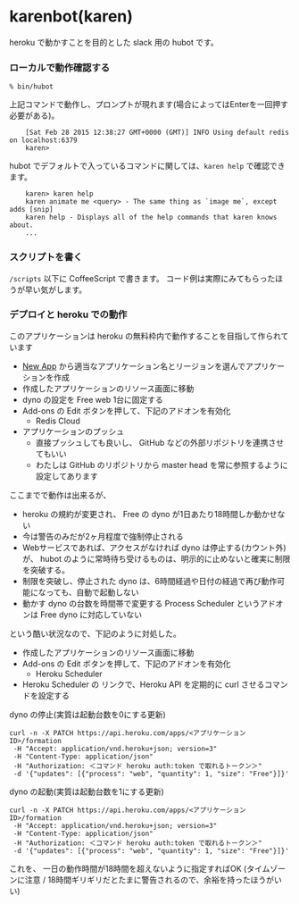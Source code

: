 # karenbot(karen)

heroku で動かすことを目的とした slack 用の hubot です。

[heroku]: http://www.heroku.com
[hubot]: http://hubot.github.com
[generator-hubot]: https://github.com/github/generator-hubot

### ローカルで動作確認する

```
% bin/hubot
```
上記コマンドで動作し、プロンプトが現れます(場合によってはEnterを一回押す必要がある)。
```
    [Sat Feb 28 2015 12:38:27 GMT+0000 (GMT)] INFO Using default redis on localhost:6379
    karen>
```
hubot でデフォルトで入っているコマンドに関しては、```karen help``` で確認できます。

```
    karen> karen help
    karen animate me <query> - The same thing as `image me`, except adds [snip]
    karen help - Displays all of the help commands that karen knows about.
    ...
```

### スクリプトを書く

``` /scripts ``` 以下に CoffeeScript で書きます。
コード例は実際にみてもらったほうが早い気がします。


### デプロイと heroku での動作

このアプリケーションは heroku の無料枠内で動作することを目指して作られています

 * [New App](https://dashboard.heroku.com/new)
から適当なアプリケーション名とリージョンを選んでアプリケーションを作成
 * 作成したアプリケーションのリソース画面に移動
 * dyno の設定を Free web 1台に固定する
 * Add-ons の Edit ボタンを押して、下記のアドオンを有効化
    * Redis Cloud
 * アプリケーションのプッシュ
    * 直接プッシュしても良いし、 GitHub などの外部リポジトリを連携させてもいい
    * わたしは GitHub のリポジトリから master head を常に参照するように設定してあります

ここまでで動作は出来るが、

 * heroku の規約が変更され、 Free の dyno が1日あたり18時間しか動かせない
 * 今は警告のみだが2ヶ月程度で強制停止される
 * Webサービスであれば、アクセスがなければ dyno は停止する(カウント外)が、
 hubot のように常時待ち受けるものは、明示的に止めないと確実に制限を突破する。
 * 制限を突破し、停止された dyno は、6時間経過や日付の経過で再び動作可能になっても、自動で起動しない
 * 動かす dyno の台数を時間帯で変更する Process Scheduler というアドオンは Free dyno に対応していない
  
という酷い状況なので、下記のように対処した。

 * 作成したアプリケーションのリソース画面に移動
 * Add-ons の Edit ボタンを押して、下記のアドオンを有効化
    * Heroku Scheduler
 * Heroku Scheduler の リンクで、Heroku API を定期的に curl させるコマンドを設定する

dyno の停止(実質は起動台数を0にする更新)
```
curl -n -X PATCH https://api.heroku.com/apps/<アプリケーションID>/formation
 -H "Accept: application/vnd.heroku+json; version=3"
 -H "Content-Type: application/json"
 -H "Authorization: ＜コマンド heroku auth:token で取れるトークン＞"
 -d '{"updates": [{"process": "web", "quantity": 1, "size": "Free"}]}'
```

dyno の起動(実質は起動台数を1にする更新)
```
curl -n -X PATCH https://api.heroku.com/apps/<アプリケーションID>/formation
 -H "Accept: application/vnd.heroku+json; version=3"
 -H "Content-Type: application/json"
 -H "Authorization: ＜コマンド heroku auth:token で取れるトークン＞"
 -d '{"updates": [{"process": "web", "quantity": 1, "size": "Free"}]}'
```

これを、 一日の動作時間が18時間を超えないように指定すればOK
(タイムゾーンに注意 / 18時間ギリギリだとたまに警告されるので、余裕を持ったほうがいい)


